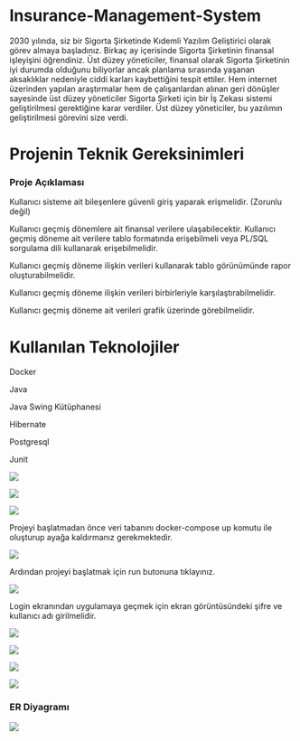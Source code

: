 # Insurance-Management-System

2030 yılında, siz bir Sigorta Şirketinde Kıdemli Yazılım Geliştirici olarak görev almaya başladınız. Birkaç ay
içerisinde Sigorta Şirketinin finansal işleyişini öğrendiniz. Üst düzey yöneticiler, finansal olarak Sigorta
Şirketinin iyi durumda olduğunu biliyorlar ancak planlama sırasında yaşanan aksaklıklar nedeniyle ciddi
karları kaybettiğini tespit ettiler. Hem internet üzerinden yapılan araştırmalar hem de çalışanlardan alınan
geri dönüşler sayesinde üst düzey yöneticiler Sigorta Şirketi için bir İş Zekası sistemi geliştirilmesi
gerektiğine karar verdiler. Üst düzey yöneticiler, bu yazılımın geliştirilmesi görevini size verdi.


# Projenin Teknik Gereksinimleri

### Proje Açıklaması
Kullanıcı sisteme ait bileşenlere güvenli giriş yaparak erişmelidir. (Zorunlu değil)

Kullanıcı geçmiş dönemlere ait finansal verilere ulaşabilecektir. Kullanıcı geçmiş döneme ait verilere tablo formatında erişebilmeli veya PL/SQL sorgulama dili kullanarak erişebilmelidir.

Kullanıcı geçmiş döneme ilişkin verileri kullanarak tablo görünümünde rapor oluşturabilmelidir.

Kullanıcı geçmiş döneme ilişkin verileri birbirleriyle karşılaştırabilmelidir.

Kullanıcı geçmiş döneme ait verileri grafik üzerinde görebilmelidir.


# Kullanılan Teknolojiler

Docker

Java

Java Swing Kütüphanesi

Hibernate

Postgresql

Junit

![](https://user-images.githubusercontent.com/104254584/183279379-c8e2a744-c3df-4cd5-9d3e-73f375b27561.PNG)


![](https://user-images.githubusercontent.com/104254584/183279428-b7d0618b-86a9-47d2-a6ac-e7a45c3906fb.PNG)

![](https://user-images.githubusercontent.com/104254584/183279460-f36eee2a-5bcc-487e-8a3a-d65933acb598.PNG)

Projeyi başlatmadan önce veri tabanını docker-compose up komutu ile oluşturup ayağa kaldırmanız gerekmektedir.

![](https://user-images.githubusercontent.com/104254584/183279539-d9a88dba-465d-4d2e-9e93-428b03d193b2.PNG)

Ardından projeyi başlatmak için run butonuna tıklayınız.

![](https://user-images.githubusercontent.com/104254584/183279571-4cc3bd19-d0eb-40e5-902b-b947f4b541a8.PNG)

Login ekranından uygulamaya geçmek için ekran görüntüsündeki şifre ve kullanıcı adı girilmelidir.

![](https://user-images.githubusercontent.com/104254584/183279604-abd05771-ade3-4d3f-8e7b-3f31b3c87667.PNG)

![](https://user-images.githubusercontent.com/104254584/183279610-8d0e229f-a8d3-4fb4-ae5b-355b4915ca90.PNG)

![](https://user-images.githubusercontent.com/104254584/183279614-2ac42e8c-7a03-4230-8f72-d989d1cd0e04.PNG)

![](https://user-images.githubusercontent.com/104254584/183279623-57e3ea3b-531a-4f03-9667-324af63c5c9c.PNG)

### ER Diyagramı

![](https://user-images.githubusercontent.com/104254584/183279636-4995f931-6ae2-47e5-b0f1-06b9b91b7ac7.PNG)

